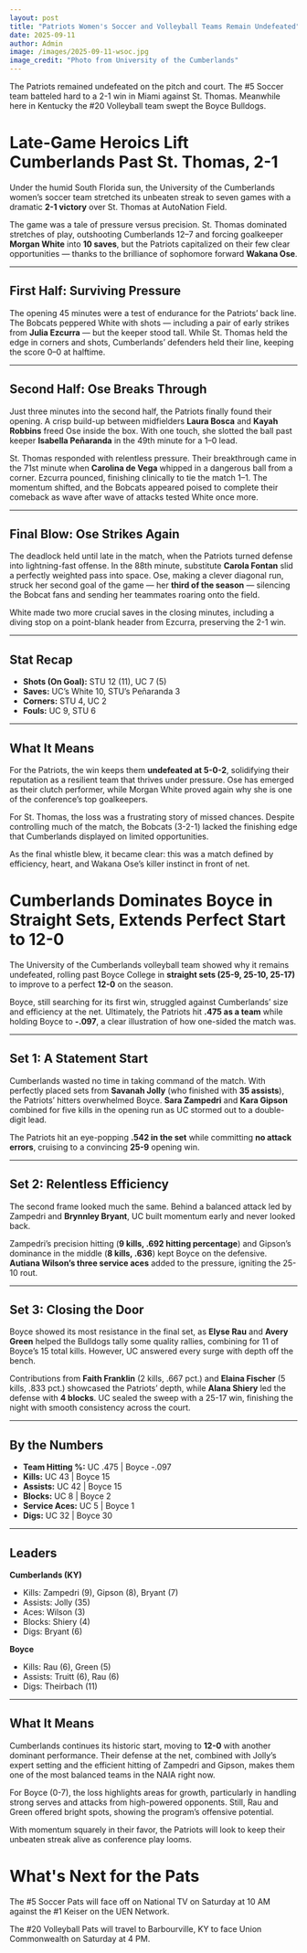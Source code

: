```yaml
---
layout: post
title: "Patriots Women's Soccer and Volleyball Teams Remain Undefeated"
date: 2025-09-11
author: Admin
image: /images/2025-09-11-wsoc.jpg
image_credit: "Photo from University of the Cumberlands"
---
```


The Patriots remained undefeated on the pitch and court. The #5 Soccer team batteled hard to a 2-1 win in Miami against St. Thomas. Meanwhile here in Kentucky the #20 Volleyball team swept the Boyce Bulldogs.

# Late-Game Heroics Lift Cumberlands Past St. Thomas, 2-1  

Under the humid South Florida sun, the University of the Cumberlands women’s soccer team stretched its unbeaten streak to seven games with a dramatic **2-1 victory** over St. Thomas at AutoNation Field.  

The game was a tale of pressure versus precision. St. Thomas dominated stretches of play, outshooting Cumberlands 12–7 and forcing goalkeeper **Morgan White** into **10 saves**, but the Patriots capitalized on their few clear opportunities — thanks to the brilliance of sophomore forward **Wakana Ose**.  

---

## First Half: Surviving Pressure  
The opening 45 minutes were a test of endurance for the Patriots’ back line. The Bobcats peppered White with shots — including a pair of early strikes from **Julia Ezcurra** — but the keeper stood tall. While St. Thomas held the edge in corners and shots, Cumberlands’ defenders held their line, keeping the score 0–0 at halftime.  

---

## Second Half: Ose Breaks Through  
Just three minutes into the second half, the Patriots finally found their opening. A crisp build-up between midfielders **Laura Bosca** and **Kayah Robbins** freed Ose inside the box. With one touch, she slotted the ball past keeper **Isabella Peñaranda** in the 49th minute for a 1–0 lead.  

St. Thomas responded with relentless pressure. Their breakthrough came in the 71st minute when **Carolina de Vega** whipped in a dangerous ball from a corner. Ezcurra pounced, finishing clinically to tie the match 1–1. The momentum shifted, and the Bobcats appeared poised to complete their comeback as wave after wave of attacks tested White once more.  

---

## Final Blow: Ose Strikes Again  
The deadlock held until late in the match, when the Patriots turned defense into lightning-fast offense. In the 88th minute, substitute **Carola Fontan** slid a perfectly weighted pass into space. Ose, making a clever diagonal run, struck her second goal of the game — her **third of the season** — silencing the Bobcat fans and sending her teammates roaring onto the field.  

White made two more crucial saves in the closing minutes, including a diving stop on a point-blank header from Ezcurra, preserving the 2-1 win.  

---

## Stat Recap  
- **Shots (On Goal):** STU 12 (11), UC 7 (5)  
- **Saves:** UC’s White 10, STU’s Peñaranda 3  
- **Corners:** STU 4, UC 2  
- **Fouls:** UC 9, STU 6  

---

## What It Means  
For the Patriots, the win keeps them **undefeated at 5-0-2**, solidifying their reputation as a resilient team that thrives under pressure. Ose has emerged as their clutch performer, while Morgan White proved again why she is one of the conference’s top goalkeepers.  

For St. Thomas, the loss was a frustrating story of missed chances. Despite controlling much of the match, the Bobcats (3-2-1) lacked the finishing edge that Cumberlands displayed on limited opportunities.  

As the final whistle blew, it became clear: this was a match defined by efficiency, heart, and Wakana Ose’s killer instinct in front of net.  

# Cumberlands Dominates Boyce in Straight Sets, Extends Perfect Start to 12-0  

The University of the Cumberlands volleyball team showed why it remains undefeated, rolling past Boyce College in **straight sets (25-9, 25-10, 25-17)** to improve to a perfect **12-0** on the season.  

Boyce, still searching for its first win, struggled against Cumberlands’ size and efficiency at the net. Ultimately, the Patriots hit **.475 as a team** while holding Boyce to **-.097**, a clear illustration of how one-sided the match was.  

---

## Set 1: A Statement Start  
Cumberlands wasted no time in taking command of the match. With perfectly placed sets from **Savanah Jolly** (who finished with **35 assists**), the Patriots’ hitters overwhelmed Boyce. **Sara Zampedri** and **Kara Gipson** combined for five kills in the opening run as UC stormed out to a double-digit lead.  

The Patriots hit an eye-popping **.542 in the set** while committing **no attack errors**, cruising to a convincing **25-9** opening win.  

---

## Set 2: Relentless Efficiency  
The second frame looked much the same. Behind a balanced attack led by Zampedri and **Brynnley Bryant**, UC built momentum early and never looked back.  

Zampedri’s precision hitting (**9 kills, .692 hitting percentage**) and Gipson’s dominance in the middle (**8 kills, .636**) kept Boyce on the defensive. **Autiana Wilson’s three service aces** added to the pressure, igniting the 25-10 rout.  

---

## Set 3: Closing the Door  
Boyce showed its most resistance in the final set, as **Elyse Rau** and **Avery Green** helped the Bulldogs tally some quality rallies, combining for 11 of Boyce’s 15 total kills. However, UC answered every surge with depth off the bench.  

Contributions from **Faith Franklin** (2 kills, .667 pct.) and **Elaina Fischer** (5 kills, .833 pct.) showcased the Patriots’ depth, while **Alana Shiery** led the defense with **4 blocks**. UC sealed the sweep with a 25-17 win, finishing the night with smooth consistency across the court.  

---

## By the Numbers  
- **Team Hitting %:** UC .475 | Boyce -.097  
- **Kills:** UC 43 | Boyce 15  
- **Assists:** UC 42 | Boyce 15  
- **Blocks:** UC 8 | Boyce 2  
- **Service Aces:** UC 5 | Boyce 1  
- **Digs:** UC 32 | Boyce 30  

---

## Leaders  
**Cumberlands (KY)**  
- Kills: Zampedri (9), Gipson (8), Bryant (7)  
- Assists: Jolly (35)  
- Aces: Wilson (3)  
- Blocks: Shiery (4)  
- Digs: Bryant (6)  

**Boyce**  
- Kills: Rau (6), Green (5)  
- Assists: Truitt (6), Rau (6)  
- Digs: Theirbach (11)  

---

## What It Means  
Cumberlands continues its historic start, moving to **12-0** with another dominant performance. Their defense at the net, combined with Jolly’s expert setting and the efficient hitting of Zampedri and Gipson, makes them one of the most balanced teams in the NAIA right now.  

For Boyce (0-7), the loss highlights areas for growth, particularly in handling strong serves and attacks from high-powered opponents. Still, Rau and Green offered bright spots, showing the program’s offensive potential.  

With momentum squarely in their favor, the Patriots will look to keep their unbeaten streak alive as conference play looms.  

# What's Next for the Pats

The #5 Soccer Pats will face off on National TV on Saturday at 10 AM against the #1 Keiser on the UEN Network.

The #20 Volleyball Pats will travel to Barbourville, KY to face Union Commonwealth on Saturday at 4 PM.